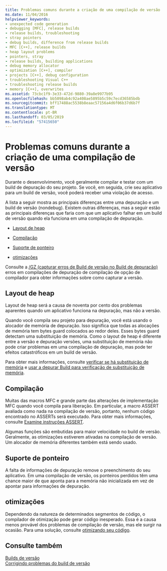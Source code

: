 ```yaml
---
title: Problemas comuns durante a criação de uma compilação de versão
ms.date: 11/04/2016
helpviewer_keywords:
- unexpected code generation
- debugging [MFC], release builds
- release builds, troubleshooting
- stray pointers
- debug builds, difference from release builds
- MFC [C++], release builds
- heap layout problems
- pointers, stray
- release builds, building applications
- debug memory allocator
- optimization [C++], compiler
- projects [C++], debug configuration
- troubleshooting Visual C++
- troubleshooting release builds
- memory [C++], overwrites
ms.assetid: 73cbc1f9-3e33-472d-9880-39a8e9977b95
ms.openlocfilehash: bb5098ab4c92a408ae5895b5c59c7ecd36585bdb
ms.sourcegitcommit: bff17488ac5538b8eaac57156a4d6f06b37d6b7f
ms.translationtype: MT
ms.contentlocale: pt-BR
ms.lasthandoff: 03/05/2019
ms.locfileid: "57415650"
---
```

# <a name="common-problems-when-creating-a-release-build"></a>Problemas comuns durante a criação de uma compilação de versão

Durante o desenvolvimento, você geralmente compilar e testar com um build de depuração do seu projeto. Se você, em seguida, crie seu aplicativo para um build de versão, você poderá receber uma violação de acesso.

A lista a seguir mostra as principais diferenças entre uma depuração e um build de versão (nondebug). Existem outras diferenças, mas a seguir estão as principais diferenças que faria com que um aplicativo falhar em um build de versão quando ela funciona em uma compilação de depuração.

- [Layout de heap](#_core_heap_layout)

- [Compilação](#_core_compilation)

- [Suporte de ponteiro](#_core_pointer_support)

- [otimizações](#_core_optimizations)

Consulte a [/GZ (capturar erros de Build de versão no Build de depuração)](../../build/reference/gz-enable-stack-frame-run-time-error-checking.md) erros em compilações de depuração de compilação de opção de compilador para obter informações sobre como capturar a versão.

##  <a name="_core_heap_layout"></a> Layout de heap

Layout de heap será a causa de noventa por cento dos problemas aparentes quando um aplicativo funciona na depuração, mas não a versão.

Quando você compila seu projeto para depuração, você está usando o alocador de memória de depuração. Isso significa que todas as alocações de memória tem bytes guard colocados ao redor deles. Esses bytes guard detectam uma substituição de memória. Como o layout de heap é diferente entre a versão e depuração versões, uma substituição de memória não pode criar problemas em uma compilação de depuração, mas pode ter efeitos catastróficos em um build de versão.

Para obter mais informações, consulte [verificar se há substituição de memória](../../build/reference/checking-for-memory-overwrites.md) e [usar a depurar Build para verificação de substituição de memória](../../build/reference/using-the-debug-build-to-check-for-memory-overwrite.md).

##  <a name="_core_compilation"></a> Compilação

Muitas das macros MFC e grande parte das alterações de implementação MFC quando você compila para liberação. Em particular, a macro ASSERT avaliada como nada na compilação de versão, portanto, nenhum código encontrado no ASSERTs será executado. Para obter mais informações, consulte [Examine instruções ASSERT](../../build/reference/using-verify-instead-of-assert.md).

Algumas funções são embutidas para maior velocidade no build de versão. Geralmente, as otimizações estiverem ativadas na compilação de versão. Um alocador de memória diferentes também está sendo usado.

##  <a name="_core_pointer_support"></a> Suporte de ponteiro

A falta de informações de depuração remove o preenchimento do seu aplicativo. Em uma compilação de versão, os ponteiros perdidos têm uma chance maior de que aponta para a memória não inicializada em vez de apontar para informações de depuração.

##  <a name="_core_optimizations"></a> otimizações

Dependendo da natureza de determinados segmentos de código, o compilador de otimização pode gerar código inesperado. Essa é a causa menos provável dos problemas de compilação de versão, mas ele surgir na ocasião. Para uma solução, consulte [otimizando seu código](../../build/reference/optimizing-your-code.md).

## <a name="see-also"></a>Consulte também

[Builds de versão](../../build/reference/release-builds.md)<br/>
[Corrigindo problemas do build de versão](../../build/reference/fixing-release-build-problems.md)
